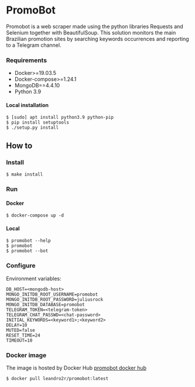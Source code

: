 # PromoBot

Promobot is a web scraper made using the python libraries Requests and Selenium together with BeautifulSoup. This solution monitors the main Brazilian promotion sites by searching keywords occurrences and reporting to a Telegram channel.

### Requirements

- Docker>=19.03.5
- Docker-compose>=1.24.1
- MongoDB==4.4.10
- Python 3.9

#### Local installation

```shell
$ [sudo] apt install python3.9 python-pip
$ pip install setuptools
$ ./setup.py install
```

## How to

### Install

```shell
$ make install
```

### Run

#### Docker
```shell
$ docker-compose up -d
```

#### Local
```shell
$ promobot --help
$ promobot
$ promobot --bot
```

### Configure

Environment variables:
```
DB_HOST=<mongodb-host>
MONGO_INITDB_ROOT_USERNAME=promobot
MONGO_INITDB_ROOT_PASSWORD=juliusrock
MONGO_INITDB_DATABASE=promobot
TELEGRAM_TOKEN=<telegram-token>
TELEGRAM_CHAT_PASSWD=<chat-password>
INITIAL_KEYWORDS=<keyword1>;<keyword2>
DELAY=10
MUTED=false
RESET_TIME=24
TIMEOUT=10
```

### Docker image

The image is hosted by Docker Hub [promobot docker hub](https://hub.docker.com/r/leandro2r/promobot)

```shell
$ docker pull leandro2r/promobot:latest
```
